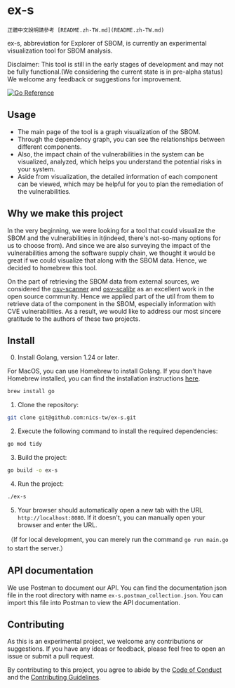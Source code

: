 # ex-s

````
正體中文說明請參考 [README.zh-TW.md](README.zh-TW.md)
````

ex-s, abbreviation for Explorer of SBOM, is currently an experimental visualization tool for SBOM analysis.

Disclaimer: This tool is still in the early stages of development and may not be fully functional.(We considering the current state is in pre-alpha status) We welcome any feedback or suggestions for improvement.

[![Go Reference](https://pkg.go.dev/badge/github.com/nics-tw/ex-s.svg)](https://pkg.go.dev/github.com/nics-tw/ex-s)

## Usage

- The main page of the tool is a graph visualization of the SBOM.
- Through the dependency graph, you can see the relationships between different components.
- Also, the impact chain of the vulnerabilities in the system can be visualized, analyzed, which helps you understand the potential risks in your system.
- Aside from visualization, the detailed information of each component can be viewed, which may be helpful for you to plan the remediation of the vulnerabilities.

## Why we make this project

In the very beginning, we were looking for a tool that could visualize the SBOM and the vulnerabilities in it(indeed, there's not-so-many options for us to choose from). And since we are also surveying the impact of the vulnerabilities among the software supply chain, we thought it would be great if we could visualize that along with the SBOM data. Hence, we decided to homebrew this tool.

On the part of retrieving the SBOM data from external sources, we considered the [osv-scanner](https://github.com/google/osv-scanner) and [osv-scalibr](https://github.com/google/osv-scalibr) as an excellent work in the open source community. Hence we applied part of the util from them to retrieve data of the component in the SBOM, especially information with CVE vulnerabilities. As a result, we would like to address our most sincere gratitude to the authors of these two projects.

## Install

0. Install Golang, version 1.24 or later.

For MacOS, you can use Homebrew to install Golang. If you don't have Homebrew installed, you can find the installation instructions [here](https://brew.sh/).
```bash
brew install go
```

1. Clone the repository:
```bash
git clone git@github.com:nics-tw/ex-s.git
```

2. Execute the following command to install the required dependencies:
```bash
go mod tidy
```

3. Build the project:
```bash
go build -o ex-s
```

4. Run the project:
```bash
./ex-s
```

5. Your browser should automatically open a new tab with the URL `http://localhost:8080`. If it doesn't, you can manually open your browser and enter the URL.

（If for local development, you can merely run the command `go run main.go` to start the server.）

## API documentation

We use Postman to document our API. You can find the documentation json file in the root directory with name `ex-s.postman_collection.json`. You can import this file into Postman to view the API documentation.

## Contributing

As this is an experimental project, we welcome any contributions or suggestions. If you have any ideas or feedback, please feel free to open an issue or submit a pull request.

By contributing to this project, you agree to abide by the [Code of Conduct](CODE_OF_CONDUCT.md) and the [Contributing Guidelines](CONTRIBUTING.md).

